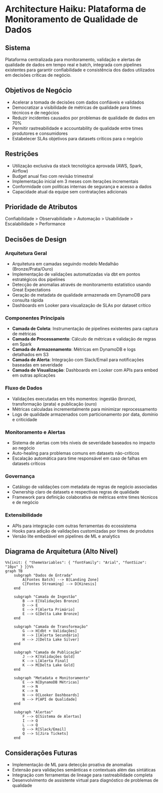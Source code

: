 # Architecture Haiku: Plataforma de Monitoramento de Qualidade de Dados

## Sistema
Plataforma centralizada para monitoramento, validação e alertas de qualidade de dados em tempo real e batch, integrada com pipelines existentes para garantir confiabilidade e consistência dos dados utilizados em decisões críticas de negócio.

## Objetivos de Negócio
- Acelerar a tomada de decisões com dados confiáveis e validados
- Democratizar a visibilidade de métricas de qualidade para times técnicos e de negócios
- Reduzir incidentes causados por problemas de qualidade de dados em 70%
- Permitir rastreabilidade e accountability de qualidade entre times produtores e consumidores
- Estabelecer SLAs objetivos para datasets críticos para o negócio

## Restrições
- Utilização exclusiva da stack tecnológica aprovada (AWS, Spark, Airflow)
- Budget anual fixo com revisão trimestral
- Implementação inicial em 3 meses com iterações incrementais
- Conformidade com políticas internas de segurança e acesso a dados
- Capacidade atual da equipe sem contratações adicionais

## Prioridade de Atributos
Confiabilidade > Observabilidade > Automação > Usabilidade > Escalabilidade > Performance

## Decisões de Design

### Arquitetura Geral
- Arquitetura em camadas seguindo modelo Medalhão (Bronze/Prata/Ouro)
- Implementação de validações automatizadas via dbt em pontos estratégicos dos pipelines
- Detecção de anomalias através de monitoramento estatístico usando Great Expectations
- Geração de metadata de qualidade armazenada em DynamoDB para consulta rápida
- Dashboards em Looker para visualização de SLAs por dataset crítico

### Componentes Principais
- **Camada de Coleta**: Instrumentação de pipelines existentes para captura de métricas
- **Camada de Processamento**: Cálculo de métricas e validação de regras em Spark
- **Camada de Armazenamento**: Métricas em DynamoDB e logs detalhados em S3
- **Camada de Alerta**: Integração com Slack/Email para notificações baseadas em severidade
- **Camada de Visualização**: Dashboards em Looker com APIs para embed em outras aplicações

### Fluxo de Dados
- Validações executadas em três momentos: ingestão (bronze), transformação (prata) e publicação (ouro)
- Métricas calculadas incrementalmente para minimizar reprocessamento
- Logs de qualidade armazenados com particionamento por data, domínio e criticidade

### Monitoramento e Alertas
- Sistema de alertas com três níveis de severidade baseados no impacto ao negócio
- Auto-healing para problemas comuns em datasets não-críticos
- Escalação automática para time responsável em caso de falhas em datasets críticos

### Governança
- Catálogo de validações com metadata de regras de negócio associadas
- Ownership claro de datasets e respectivas regras de qualidade
- Framework para definição colaborativa de métricas entre times técnicos e de negócio

### Extensibilidade
- APIs para integração com outras ferramentas do ecossistema
- Hooks para adição de validações customizadas por times de produtos
- Versão lite embedável em pipelines de ML e analytics

## Diagrama de Arquitetura (Alto Nível)

```mermaid
%%{init: { "themeVariables": { "fontFamily": "Arial", "fontSize": "10px" } }}%%
graph TB
    subgraph "Dados de Entrada"
        A[Fontes Batch] --> B[Landing Zone]
        C[Fontes Streaming] --> D[Kinesis]
    end
    
    subgraph "Camada de Ingestão"
        B --> E[Validações Bronze]
        D --> E
        E --> F[Alerta Primário]
        E --> G[Delta Lake Bronze]
    end
    
    subgraph "Camada de Transformação"
        G --> H[dbt + Validações]
        H --> I[Alerta Secundário]
        H --> J[Delta Lake Silver]
    end
    
    subgraph "Camada de Publicação"
        J --> K[Validações Gold]
        K --> L[Alerta Final]
        K --> M[Delta Lake Gold]
    end
    
    subgraph "Metadata e Monitoramento"
        E --> N[DynamoDB Métricas]
        H --> N
        K --> N
        N --> O[Looker Dashboards]
        N --> P[API de Qualidade]
    end
    
    subgraph "Alertas"
        F --> Q[Sistema de Alertas]
        I --> Q
        L --> Q
        Q --> R[Slack/Email]
        Q --> S[Jira Tickets]
    end
```

## Considerações Futuras
- Implementação de ML para detecção proativa de anomalias
- Extensão para validações semânticas e contextuais além das sintáticas
- Integração com ferramentas de lineage para rastreabilidade completa
- Desenvolvimento de assistente virtual para diagnóstico de problemas de qualidade
